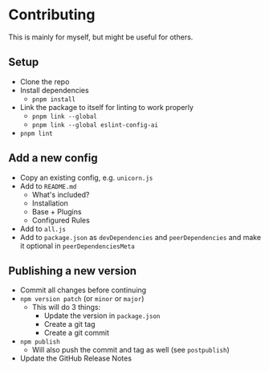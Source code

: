 # Contributing

This is mainly for myself, but might be useful for others.

## Setup

- Clone the repo
- Install dependencies
  - `pnpm install`
- Link the package to itself for linting to work properly
  - `pnpm link --global`
  - `pnpm link --global eslint-config-ai`
- `pnpm lint`

## Add a new config

- Copy an existing config, e.g. `unicorn.js`
- Add to `README.md`
  - What's included?
  - Installation
  - Base + Plugins
  - Configured Rules
- Add to `all.js`
- Add to `package.json` as `devDependencies` and `peerDependencies` and make it optional in `peerDependenciesMeta`

## Publishing a new version

- Commit all changes before continuing
- `npm version patch` (or `minor` or `major`)
  - This will do 3 things:
    - Update the version in `package.json`
    - Create a git tag
    - Create a git commit
- `npm publish`
  - Will also push the commit and tag as well (see `postpublish`)
- Update the GitHub Release Notes
